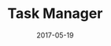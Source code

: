 ---
title: Task Manager
highlight: true
date: 2017-05-19
link: http://codepen.io/HunorMarton/full/qmJvvY/
image: ./task-manager.png
sources:
    - type: codepen
      id: qmJvvY
    - type: codepenpost
      id: handling-complex-mouse-and-touch-events-with-rxjs
techs:
    - javascript
    - react
    - rxjs
---